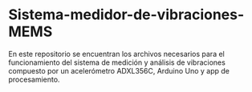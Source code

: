 # Sistema-medidor-de-vibraciones-MEMS
En este repositorio se encuentran los archivos necesarios para el funcionamiento del sistema de medición y análisis de vibraciones compuesto por un acelerómetro ADXL356C, Arduino Uno y app de procesamiento.
